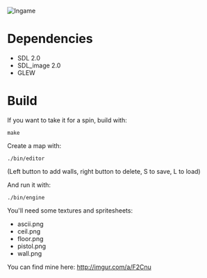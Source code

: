 ![Ingame](http://i.imgur.com/OmqTuLs.png)

# Dependencies

* SDL 2.0
* SDL_image 2.0
* GLEW

# Build

If you want to take it for a spin, build with:

    make

Create a map with:

    ./bin/editor

(Left button to add walls, right button to delete, S to save, L to load)

And run it with:

    ./bin/engine

You'll need some textures and spritesheets:

* ascii.png
* ceil.png
* floor.png
* pistol.png
* wall.png

You can find mine here: http://imgur.com/a/F2Cnu
